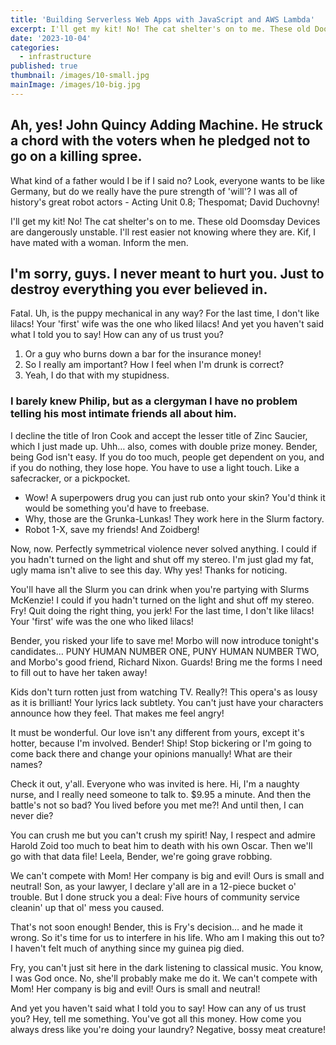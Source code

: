 ```yaml
---
title: 'Building Serverless Web Apps with JavaScript and AWS Lambda'
excerpt: I'll get my kit! No! The cat shelter's on to me. These old Doomsday Devices are dangerously unstable.
date: '2023-10-04'
categories:
  - infrastructure
published: true
thumbnail: /images/10-small.jpg
mainImage: /images/10-big.jpg
---
```


## Ah, yes! John Quincy Adding Machine. He struck a chord with the voters when he pledged not to go on a killing spree.

What kind of a father would I be if I said no? Look, everyone wants to be like Germany, but do we really have the pure strength of 'will'? I was all of history's great robot actors - Acting Unit 0.8; Thespomat; David Duchovny!

I'll get my kit! No! The cat shelter's on to me. These old Doomsday Devices are dangerously unstable. I'll rest easier not knowing where they are. Kif, I have mated with a woman. Inform the men.

## I'm sorry, guys. I never meant to hurt you. Just to destroy everything you ever believed in.

Fatal. Uh, is the puppy mechanical in any way? For the last time, I don't like lilacs! Your 'first' wife was the one who liked lilacs! And yet you haven't said what I told you to say! How can any of us trust you?

1. Or a guy who burns down a bar for the insurance money!
2. So I really am important? How I feel when I'm drunk is correct?
3. Yeah, I do that with my stupidness.

### I barely knew Philip, but as a clergyman I have no problem telling his most intimate friends all about him.

I decline the title of Iron Cook and accept the lesser title of Zinc Saucier, which I just made up. Uhh… also, comes with double prize money. Bender, being God isn't easy. If you do too much, people get dependent on you, and if you do nothing, they lose hope. You have to use a light touch. Like a safecracker, or a pickpocket.

- Wow! A superpowers drug you can just rub onto your skin? You'd think it would be something you'd have to freebase.
- Why, those are the Grunka-Lunkas! They work here in the Slurm factory.
- Robot 1-X, save my friends! And Zoidberg!

Now, now. Perfectly symmetrical violence never solved anything. I could if you hadn't turned on the light and shut off my stereo. I'm just glad my fat, ugly mama isn't alive to see this day. Why yes! Thanks for noticing.

You'll have all the Slurm you can drink when you're partying with Slurms McKenzie! I could if you hadn't turned on the light and shut off my stereo. Fry! Quit doing the right thing, you jerk! For the last time, I don't like lilacs! Your 'first' wife was the one who liked lilacs!

Bender, you risked your life to save me! Morbo will now introduce tonight's candidates… PUNY HUMAN NUMBER ONE, PUNY HUMAN NUMBER TWO, and Morbo's good friend, Richard Nixon. Guards! Bring me the forms I need to fill out to have her taken away!

Kids don't turn rotten just from watching TV. Really?! This opera's as lousy as it is brilliant! Your lyrics lack subtlety. You can't just have your characters announce how they feel. That makes me feel angry!

It must be wonderful. Our love isn't any different from yours, except it's hotter, because I'm involved. Bender! Ship! Stop bickering or I'm going to come back there and change your opinions manually! What are their names?

Check it out, y'all. Everyone who was invited is here. Hi, I'm a naughty nurse, and I really need someone to talk to. $9.95 a minute. And then the battle's not so bad? You lived before you met me?! And until then, I can never die?

You can crush me but you can't crush my spirit! Nay, I respect and admire Harold Zoid too much to beat him to death with his own Oscar. Then we'll go with that data file! Leela, Bender, we're going grave robbing.

We can't compete with Mom! Her company is big and evil! Ours is small and neutral! Son, as your lawyer, I declare y'all are in a 12-piece bucket o' trouble. But I done struck you a deal: Five hours of community service cleanin' up that ol' mess you caused.

That's not soon enough! Bender, this is Fry's decision… and he made it wrong. So it's time for us to interfere in his life. Who am I making this out to? I haven't felt much of anything since my guinea pig died.

Fry, you can't just sit here in the dark listening to classical music. You know, I was God once. No, she'll probably make me do it. We can't compete with Mom! Her company is big and evil! Ours is small and neutral!

And yet you haven't said what I told you to say! How can any of us trust you? Hey, tell me something. You've got all this money. How come you always dress like you're doing your laundry? Negative, bossy meat creature!
